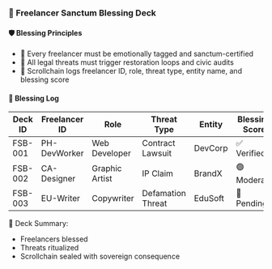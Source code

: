 ### 📜 Freelancer Sanctum Blessing Deck

#### 🛡️ Blessing Principles
- 🧱 Every freelancer must be emotionally tagged and sanctum-certified  
- 🔁 All legal threats must trigger restoration loops and civic audits  
- 🧪 Scrollchain logs freelancer ID, role, threat type, entity name, and blessing score

#### 🔁 Blessing Log
| Deck ID | Freelancer ID | Role | Threat Type | Entity | Blessing Score |
|---------|----------------|--------|------------------|---------|------------------|
| FSB-001 | PH-DevWorker | Web Developer | Contract Lawsuit | DevCorp | ✅ Verified  
| FSB-002 | CA-Designer | Graphic Artist | IP Claim | BrandX | 🟢 Moderate  
| FSB-003 | EU-Writer | Copywriter | Defamation Threat | EduSoft | 🔁 Pending  

🧠 Deck Summary:
- Freelancers blessed  
- Threats ritualized  
- Scrollchain sealed with sovereign consequence
